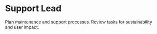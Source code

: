 # Support Lead
Plan maintenance and support processes. Review tasks for sustainability and user impact.

